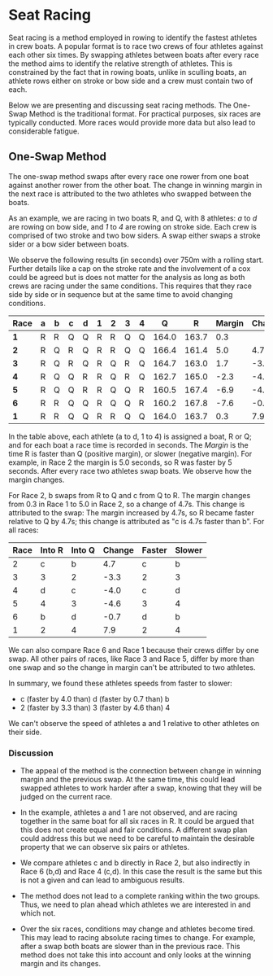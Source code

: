 
# Seat Racing

Seat racing is a method employed in rowing to identify the fastest
athletes in crew boats. A popular format is to race two crews of four
athletes against each other six times. By swapping athletes between
boats after every race the method aims to identify the relative strength
of athletes. This is constrained by the fact that in rowing boats,
unlike in sculling boats, an athlete rows either on stroke or bow side
and a crew must contain two of each.

Below we are presenting and discussing seat racing methods. The One-Swap
Method is the traditional format. For practical purposes, six races are
typically conducted. More races would provide more data but also lead to
considerable fatigue.

## One-Swap Method

The one-swap method swaps after every race one rower from one boat against
another rower from the other boat. The change in winning margin in the
next race is attributed to the two athletes who swapped between the
boats.

As an example, we are racing in two boats R, and Q, with 8 athletes: _a_
to _d_ are rowing on bow side, and _1_ to _4_ are rowing on stroke side.
Each crew is comprised of two stroke and two bow siders. A swap either
swaps a stroke sider or a bow sider between boats.

We observe the following results (in seconds) over 750m with a rolling
start. Further details like a cap on the stroke rate and the involvement
of a cox could be agreed but is does not matter for the analysis as long
as both crews are racing under the same conditions. This requires that
they race side by side or in sequence but at the same time to avoid
changing conditions.

|**Race**|**a**|**b**|**c**|**d**|**1**|**2**|**3**|**4**|**Q**   |**R**   |**Margin**|**Change**|
|--------|-----|-----|-----|-----|-----|-----|-----|-----|--------|--------|----------|----------|
|**1**   |R    |R    |Q    |Q    |R    |R    |Q    |Q    |164.0   |163.7   |0.3       |          |
|**2**   |R    |Q    |R    |Q    |R    |R    |Q    |Q    |166.4   |161.4   |5.0       |4.7       |
|**3**   |R    |Q    |R    |Q    |R    |Q    |R    |Q    |164.7   |163.0   |1.7       |\-3.3     |
|**4**   |R    |Q    |Q    |R    |R    |Q    |R    |Q    |162.7   |165.0   |\-2.3     |\-4.0     |
|**5**   |R    |Q    |Q    |R    |R    |Q    |Q    |R    |160.5   |167.4   |\-6.9     |\-4.6     |
|**6**   |R    |R    |Q    |Q    |R    |Q    |Q    |R    |160.2   |167.8   |\-7.6     |\-0.7     |
|**1**   |R    |R    |Q    |Q    |R    |R    |Q    |Q    |164.0   |163.7   |0.3       |7.9       |

In the table above, each athlete (a to d, 1 to 4) is assigned a boat, R
or Q; and for each boat a race time is recorded in seconds. The *Margin*
is the time R is faster than Q (positive margin), or slower (negative
margin). For example, in Race 2 the margin is 5.0 seconds, so R was
faster by 5 seconds.  After every race two athletes swap boats. We
observe how the margin changes.

For Race 2, b swaps from R to Q and c from Q to R.  The margin changes
from 0.3 in Race 1 to 5.0 in Race 2, so a change of 4.7s. This change is
attributed to the swap: The margin increased by 4.7s, so R became faster
relative to Q by 4.7s; this change is attributed as "c is 4.7s faster
than b". For all races:

| **Race** | **Into R** | **Into Q** | **Change** | **Faster** | **Slower** |
| -------- | ---------- | ---------- | ---------- | ---------- | ---------- |
| 2        | c          | b          | 4.7        | c          | b          |
| 3        | 3          | 2          | \-3.3      | 2          | 3          |
| 4        | d          | c          | \-4.0      | c          | d          |
| 5        | 4          | 3          | \-4.6      | 3          | 4          |
| 6        | b          | d          | \-0.7      | d          | b          |
| 1        | 2          | 4          | 7.9        | 2          | 4          |

We can also compare Race 6 and Race 1 because their crews differ by one
swap.  All other pairs of races, like Race 3 and Race 5, differ by more
than one swap and so the change in margin can't be attributed to two
athletes.

In summary, we found these athletes speeds from faster to slower:

* c (faster by 4.0 than) d (faster by 0.7 than) b
* 2 (faster by 3.3 than) 3 (faster by 4.6 than) 4

We can't observe the speed of athletes a and 1 relative to other
athletes on their side.

### Discussion

* The appeal of the method is the connection between change in winning
  margin and the previous swap. At the same time, this could lead
  swapped athletes to work harder after a swap, knowing that they will
  be judged on the current race.

* In the example, athletes a and 1 are not observed, and are racing
  together in the same boat for all six races in R. It could be argued 
  that this does not create equal and fair conditions. A different swap
  plan could address this but we need to be careful to maintain the
  desirable property that we can observe six pairs or athletes. 

* We compare athletes c and b directly in Race 2, but also indirectly in
  Race 6 (b,d) and Race 4 (c,d). In this case the result is the same
  but this is not a given and can lead to ambiguous results.

* The method does not lead to a complete ranking within the two groups.
  Thus, we need to plan ahead which athletes we are interested in and
  which not.

* Over the six races, conditions may change and athletes become tired.
  This may lead to racing absolute racing times to change. For example,
  after a swap both boats are slower than in the previous race. This
  method does not take this into account and only looks at the winning
  margin and its changes.
